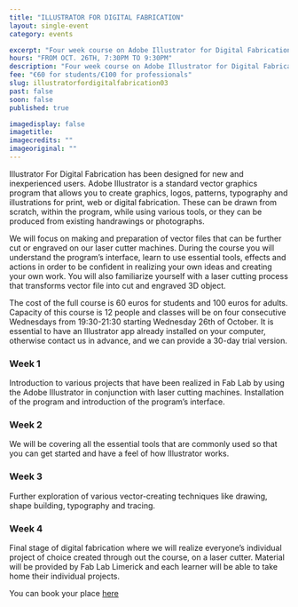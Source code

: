 ```yaml
---
title: "ILLUSTRATOR FOR DIGITAL FABRICATION"
layout: single-event
category: events

excerpt: "Four week course on Adobe Illustrator for Digital Fabrication"
hours: "FROM OCT. 26TH, 7:30PM TO 9:30PM"
description: "Four week course on Adobe Illustrator for Digital Fabrication"
fee: "€60 for students/€100 for professionals"
slug: illustratorfordigitalfabrication03
past: false
soon: false
published: true

imagedisplay: false
imagetitle:
imagecredits: ""
imageoriginal: ""
---
```


 Illustrator For Digital Fabrication has been designed for new and inexperienced users. Adobe Illustrator is a standard vector graphics program that allows you to create graphics, logos, patterns, typography and illustrations for print, web or digital fabrication.  These can be drawn from scratch, within the program, while using various tools, or they can be produced from existing handrawings or photographs.

We will focus on making and preparation of vector files that can be further cut or engraved on our laser cutter machines. During the course you will understand the program’s interface, learn to use essential tools, effects and actions in order to be confident in realizing your own ideas and creating your own work. You will also familiarize yourself with a laser cutting process that transforms vector file into cut and engraved 3D object.

The cost of the full course is 60 euros for students and 100 euros for adults. Capacity of this course is 12 people and classes will be on four consecutive Wednesdays from 19:30-21:30 starting Wednesday 26th of October. It is essential to have an Illustrator app already installed on your computer, otherwise contact us in advance, and we can provide a 30-day trial version.

### Week 1
Introduction to various projects that have been realized in Fab Lab by using the Adobe Illustrator in conjunction with laser cutting machines. Installation of the program and introduction of the program’s interface.

### Week 2
We will be covering all the essential tools that are commonly used so that you can get started and have a feel of how Illustrator works.

### Week 3
Further exploration of various vector-creating techniques like drawing, shape building, typography and tracing.

### Week 4
Final stage of digital fabrication where we will realize everyone’s individual project of choice created through out the course, on a laser cutter. Material will be provided by Fab Lab Limerick and each learner will be able to take home their individual projects.

You can book your place [here](http://fablablimerick.ticketleap.com/illustratorfordigitalabrication03)
